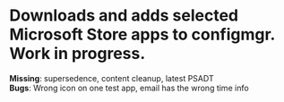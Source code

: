 # Downloads and adds selected Microsoft Store apps to configmgr. Work in progress.
**Missing**: supersedence, content cleanup, latest PSADT \
**Bugs**: Wrong icon on one test app, email has the wrong time info